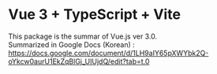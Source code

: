 # Vue 3 + TypeScript + Vite

This package is the summar of Vue.js ver 3.0. <br/>
Summarized in Google Docs (Korean) : https://docs.google.com/document/d/1LH9aIY65pXWYbk2Q-oYkcw0aurU1EkZqBlGj_UIUjdQ/edit?tab=t.0